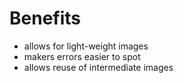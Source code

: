 # Benefits
- allows for light-weight images
- makers errors easier to spot
- allows reuse of intermediate images

